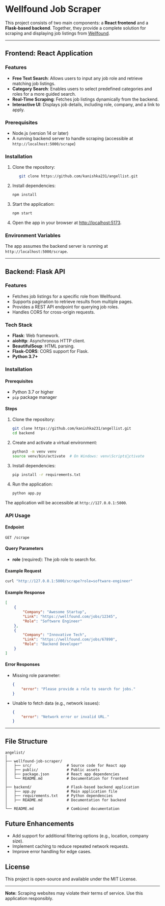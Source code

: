 # Wellfound Job Scraper

This project consists of two main components: a **React frontend** and a **Flask-based backend**. Together, they provide a complete solution for scraping and displaying job listings from [Wellfound](https://wellfound.com).

---

## Frontend: React Application

### Features
- **Free Text Search**: Allows users to input any job role and retrieve matching job listings.
- **Category Search**: Enables users to select predefined categories and roles for a more guided search.
- **Real-Time Scraping**: Fetches job listings dynamically from the backend.
- **Interactive UI**: Displays job details, including role, company, and a link to apply.

### Prerequisites
- Node.js (version 14 or later)
- A running backend server to handle scraping (accessible at `http://localhost:5000/scrape`)

### Installation
1. Clone the repository:
   ```bash
      git clone https://github.com/kanishka231/angellist.git
   ```

2. Install dependencies:
   ```bash
   npm install
   ```

3. Start the application:
   ```bash
   npm start
   ```

4. Open the app in your browser at [http://localhost:5173](http://localhost:5173).

### Environment Variables
The app assumes the backend server is running at `http://localhost:5000/scrape`.

---

## Backend: Flask API

### Features
- Fetches job listings for a specific role from Wellfound.
- Supports pagination to retrieve results from multiple pages.
- Provides a REST API endpoint for querying job roles.
- Handles CORS for cross-origin requests.

### Tech Stack
- **Flask**: Web framework.
- **aiohttp**: Asynchronous HTTP client.
- **BeautifulSoup**: HTML parsing.
- **Flask-CORS**: CORS support for Flask.
- **Python 3.7+**

### Installation

#### Prerequisites
- Python 3.7 or higher
- `pip` package manager

#### Steps
1. Clone the repository:
   ```bash
   git clone https://github.com/kanishka231/angellist.git
   cd backend
   ```

2. Create and activate a virtual environment:
   ```bash
   python3 -m venv venv
   source venv/bin/activate  # On Windows: venv\Scriptsctivate
   ```

3. Install dependencies:
   ```bash
   pip install -r requirements.txt
   ```

4. Run the application:
   ```bash
   python app.py
   ```

The application will be accessible at `http://127.0.0.1:5000`.

### API Usage

#### Endpoint
`GET /scrape`

#### Query Parameters
- **role** (required): The job role to search for.

#### Example Request
```bash
curl "http://127.0.0.1:5000/scrape?role=software-engineer"
```

#### Example Response
```json
[
    {
        "Company": "Awesome Startup",
        "Link": "https://wellfound.com/jobs/12345",
        "Role": "Software Engineer"
    },
    {
        "Company": "Innovative Tech",
        "Link": "https://wellfound.com/jobs/67890",
        "Role": "Backend Developer"
    }
]
```

#### Error Responses
- Missing role parameter:
  ```json
  {
      "error": "Please provide a role to search for jobs."
  }
  ```

- Unable to fetch data (e.g., network issues):
  ```json
  {
      "error": "Network error or invalid URL."
  }
  ```

---

## File Structure
```
angelist/
│
├── wellfound-job-scraper/  
│   ├── src/                # Source code for React app
│   ├── public/             # Public assets
│   ├── package.json        # React app dependencies
│   └── README.md           # Documentation for frontend
│
├── backend/                # Flask-based backend application
│   ├── app.py              # Main application file
│   ├── requirements.txt    # Python dependencies
│   ├── README.md           # Documentation for backend
│
└── README.md               # Combined documentation
```

## Future Enhancements
- Add support for additional filtering options (e.g., location, company size).
- Implement caching to reduce repeated network requests.
- Improve error handling for edge cases.

## License
This project is open-source and available under the MIT License.

---

**Note:** Scraping websites may violate their terms of service. Use this application responsibly.
